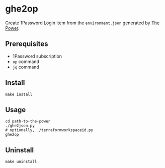 # ghe2op

Create 1Password Login item from the `environment.json` generated by [The Power](https://github.com/gm3dmo/the-power).

## Prerequisites

- 1Password subscription
- `op` command
- `jq` command

## Install

```
make install
```

## Usage

```
cd path-to-the-power
./ghe2json.py
# optionally, ./terraformworkspaceid.py
ghe2op
```

## Uninstall

```
make uninstall
```
